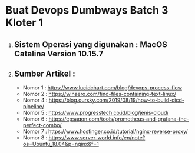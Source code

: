 # Buat Devops Dumbways Batch 3 Kloter 1

1. ## __Sistem Operasi yang digunakan : MacOS Catalina Version 10.15.7__
2. ## __Sumber Artikel__ :
   + Nomor 1 : https://www.lucidchart.com/blog/devops-process-flow
   + Nomor 2 : https://winaero.com/find-files-containing-text-linux/
   + Nomor 4 : https://blog.oursky.com/2019/08/19/how-to-build-cicd-pipeline/
   + Nomor 5 : https://www.progresstech.co.id/blog/jenis-cloud/
   + Nomor 6 : https://epsagon.com/tools/prometheus-and-grafana-the-perfect-combo/
   + Nomor 7 : https://www.hostinger.co.id/tutorial/nginx-reverse-proxy/
   + Nomor 8 : https://www.server-world.info/en/note?os=Ubuntu_18.04&p=nginx&f=1

